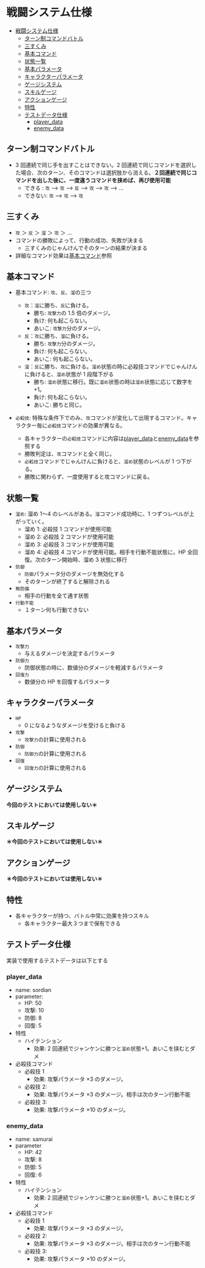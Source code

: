 # 戦闘システム仕様

- [戦闘システム仕様](#戦闘システム仕様)
    - [ターン制コマンドバトル](#ターン制コマンドバトル)
    - [三すくみ](#三すくみ)
    - [基本コマンド](#基本コマンド)
    - [状態一覧](#状態一覧)
    - [基本パラメータ](#基本パラメータ)
    - [キャラクターパラメータ](#キャラクターパラメータ)
    - [ゲージシステム](#ゲージシステム)
    - [スキルゲージ](#スキルゲージ)
    - [アクションゲージ](#アクションゲージ)
    - [特性](#特性)
    - [テストデータ仕様](#テストデータ仕様)
        - [player\_data](#player_data)
        - [enemy\_data](#enemy_data)

## ターン制コマンドバトル

- 3 回連続で同じ手を出すことはできない。2 回連続で同じコマンドを選択した場合、次のターン、そのコマンドは選択肢から消える。**２回連続で同じコマンドを出した後に、一度違うコマンドを挟めば、再び使用可能**
    - できる : `攻` --> `攻` --> `反` --> `攻` --> `攻` --> ...
    - できない: `攻` --> `攻` --> `攻`

## 三すくみ

- `攻` ＞ `反` ＞ `溜` ＞ `攻` ＞ ...
- コマンドの勝敗によって、行動の成功、失敗が決まる
    - 三すくみのじゃんけんでそのターンの結果が決まる
- 詳細なコマンド効果は[基本コマンド](#基本コマンド)参照

## 基本コマンド

- 基本コマンド: `攻`、`反`、`溜`の三つ
    - `攻`：`溜`に勝ち、`反`に負ける。
        - 勝ち: `攻撃力`の 1.5 倍のダメージ。
        - 負け: 何も起こらない。
        - あいこ: `攻撃力`分のダメージ。
    - `反`：`攻`に勝ち、`溜`に負ける。
        - 勝ち: `攻撃力`分のダメージ。
        - 負け: 何も起こらない。
        - あいこ: 何も起こらない。
    - `溜`：`反`に勝ち、`攻`に負ける。`溜め`状態の時に必殺技コマンドでじゃんけんに負けると、`溜め`状態が 1 段階下がる
        - 勝ち: `溜め`状態に移行。既に`溜め`状態の時は`溜め`状態に応じて数字を+1。
        - 負け: 何も起こらない。
        - あいこ: 勝ちと同じ。

- `必殺技`: 特殊な条件下でのみ、`攻`コマンドが変化して出現するコマンド。キャラクター毎に`必殺技`コマンドの効果が異なる。
    - 各キャラクターの`必殺技`コマンドに内容は[player_data](#player_data)と[enemy_data](#enemy_data)を参照する
    - 勝敗判定は、`攻`コマンドと全く同じ。
    - `必殺技`コマンドでじゃんけんに負けると、`溜め`状態のレベルが 1 つ下がる。
    - 勝敗に関わらず、一度使用すると攻コマンドに戻る。

## 状態一覧

- `溜め`: 溜め 1〜4 のレベルがある。`溜`コマンド成功時に、1 つずつレベルが上がっていく。
    - 溜め 1: 必殺技 1 コマンドが使用可能
    - 溜め 2: 必殺技 2 コマンドが使用可能
    - 溜め 3: 必殺技 3 コマンドが使用可能
    - 溜め 4: 必殺技 4 コマンドが使用可能。相手を行動不能状態に。HP 全回復。次のターン開始時、溜め 3 状態に移行
- `防御`
    - `防御`パラメータ分のダメージを無効化する
    - そのターンが終了すると解除される
- `無防備`
    - 相手の行動を全て通す状態
- `行動不能`
    - １ターン何も行動できない

## 基本パラメータ

- `攻撃力`
    - 与えるダメージを決定するパラメータ
- `防御力`
    - 防御状態の時に、数値分のダメージを軽減するパラメータ
- `回復力`
    - 数値分の HP を回復するパラメータ

## キャラクターパラメータ

- `HP`
    - 0 になるようなダメージを受けると負ける
- `攻撃`
    - `攻撃力`の計算に使用される
- `防御`
    - `防御力`の計算に使用される
- `回復`
    - `回復力`の計算に使用される

## ゲージシステム

**今回のテストにおいては使用しない＊**

## スキルゲージ

**＊今回のテストにおいては使用しない＊**

## アクションゲージ

**＊今回のテストにおいては使用しない＊**

## 特性

- 各キャラクターが持つ、バトル中常に効果を持つスキル
    - 各キャラクター最大３つまで保有できる

## テストデータ仕様

実装で使用するテストデータは以下とする

### player_data

- name: sordian
- parameter:
    - HP: 50
    - 攻撃: 10
    - 防御: 8
    - 回復: 5
- 特性
    - ハイテンション
        - 効果: 2 回連続でジャンケンに勝つと`溜め`状態+1。あいこを挟むとダメ
- 必殺技コマンド
    - 必殺技 1
        - 効果: 攻撃パラメータ ×3 のダメージ。
    - 必殺技 2:
        - 効果: 攻撃パラメータ ×3 のダメージ。相手は次のターン行動不能
    - 必殺技 3:
        - 効果: 攻撃パラメータ ×10 のダメージ。

### enemy_data

- name: samurai
- parameter
    - HP: 42
    - 攻撃: 8
    - 防御: 5
    - 回復: 6
- 特性
    - ハイテンション
        - 効果: 2 回連続でジャンケンに勝つと`溜め`状態+1。あいこを挟むとダメ
- 必殺技コマンド
    - 必殺技 1
        - 効果: 攻撃パラメータ ×3 のダメージ。
    - 必殺技 2:
        - 効果: 攻撃パラメータ ×3 のダメージ。相手は次のターン行動不能
    - 必殺技 3:
        - 効果: 攻撃パラメータ ×10 のダメージ。
